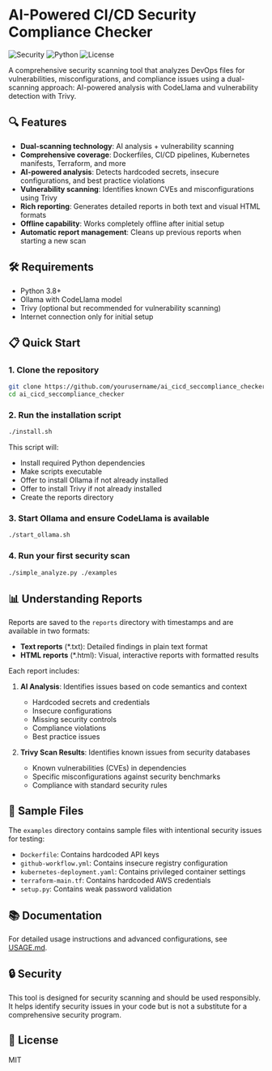# AI-Powered CI/CD Security Compliance Checker

![Security](https://img.shields.io/badge/Security-Scanning-blue)
![Python](https://img.shields.io/badge/Python-3.8+-green)
![License](https://img.shields.io/badge/License-MIT-yellow)

A comprehensive security scanning tool that analyzes DevOps files for vulnerabilities, misconfigurations, and compliance issues using a dual-scanning approach: AI-powered analysis with CodeLlama and vulnerability detection with Trivy.

## 🔍 Features

- **Dual-scanning technology**: AI analysis + vulnerability scanning
- **Comprehensive coverage**: Dockerfiles, CI/CD pipelines, Kubernetes manifests, Terraform, and more
- **AI-powered analysis**: Detects hardcoded secrets, insecure configurations, and best practice violations
- **Vulnerability scanning**: Identifies known CVEs and misconfigurations using Trivy
- **Rich reporting**: Generates detailed reports in both text and visual HTML formats
- **Offline capability**: Works completely offline after initial setup
- **Automatic report management**: Cleans up previous reports when starting a new scan

## 🛠️ Requirements

- Python 3.8+
- Ollama with CodeLlama model
- Trivy (optional but recommended for vulnerability scanning)
- Internet connection only for initial setup

## 📋 Quick Start

### 1. Clone the repository

```bash
git clone https://github.com/yourusername/ai_cicd_seccompliance_checker.git
cd ai_cicd_seccompliance_checker
```

### 2. Run the installation script

```bash
./install.sh
```

This script will:
- Install required Python dependencies
- Make scripts executable
- Offer to install Ollama if not already installed
- Offer to install Trivy if not already installed
- Create the reports directory

### 3. Start Ollama and ensure CodeLlama is available

```bash
./start_ollama.sh
```

### 4. Run your first security scan

```bash
./simple_analyze.py ./examples
```

## 📊 Understanding Reports

Reports are saved to the `reports` directory with timestamps and are available in two formats:

- **Text reports** (*.txt): Detailed findings in plain text format
- **HTML reports** (*.html): Visual, interactive reports with formatted results

Each report includes:

1. **AI Analysis**: Identifies issues based on code semantics and context
   - Hardcoded secrets and credentials
   - Insecure configurations
   - Missing security controls
   - Compliance violations
   - Best practice issues

2. **Trivy Scan Results**: Identifies known issues from security databases
   - Known vulnerabilities (CVEs) in dependencies
   - Specific misconfigurations against security benchmarks
   - Compliance with standard security rules

## 🔬 Sample Files

The `examples` directory contains sample files with intentional security issues for testing:

- `Dockerfile`: Contains hardcoded API keys
- `github-workflow.yml`: Contains insecure registry configuration
- `kubernetes-deployment.yaml`: Contains privileged container settings
- `terraform-main.tf`: Contains hardcoded AWS credentials
- `setup.py`: Contains weak password validation

## 📚 Documentation

For detailed usage instructions and advanced configurations, see [USAGE.md](USAGE.md).

## 🔒 Security

This tool is designed for security scanning and should be used responsibly. It helps identify security issues in your code but is not a substitute for a comprehensive security program.

## 📄 License

MIT
